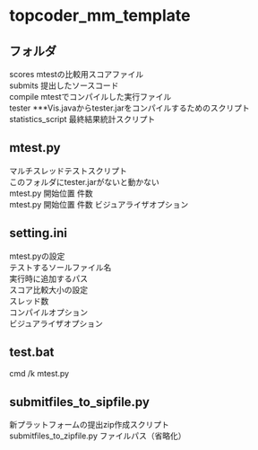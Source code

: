 # topcoder_mm_template  
## フォルダ  
scores mtestの比較用スコアファイル  
submits 提出したソースコード  
compile mtestでコンパイルした実行ファイル  
tester ***Vis.javaからtester.jarをコンパイルするためのスクリプト  
statistics_script 最終結果統計スクリプト  
## mtest.py  
マルチスレッドテストスクリプト  
このフォルダにtester.jarがないと動かない  
mtest.py 開始位置 件数  
mtest.py 開始位置 件数 ビジュアライザオプション  
## setting.ini  
mtest.pyの設定  
テストするソールファイル名  
実行時に追加するパス  
スコア比較大小の設定  
スレッド数  
コンパイルオプション  
ビジュアライザオプション  
## test.bat
cmd /k mtest.py  
## submitfiles_to_sipfile.py
新プラットフォームの提出zip作成スクリプト  
submitfiles_to_zipfile.py ファイルパス（省略化）  
